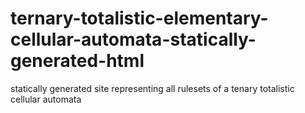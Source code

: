 # ternary-totalistic-elementary-cellular-automata-statically-generated-html
statically generated site representing all rulesets of a tenary totalistic cellular automata
